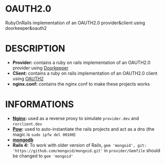 OAUTH2.0
========

RubyOnRails implementation of an OAUTH2.0 provider&amp;client using doorkeeper&amp;oauth2


DESCRIPTION
========

 - <b>Provider:</b> contains a ruby on rails implementation of an OAUTH2.0 provider using [Doorkeeper](https://github.com/applicake/doorkeeper)
 - <b>Client:</b> contains a ruby on rails implementation of an OAUTH2.0 client using [OAUTH2](https://github.com/intridea/oauth2)
 - <b>nginx.conf:</b> contains the nginx conf to make these projects works

INFORMATIONS
========

 - <b>[Nginx](http://wiki.nginx.org/Main):</b> used as a reverse proxy to simulate `provider.dev` and `rorclient.dev`
 - <b>[Pow](http://pow.cx/):</b> used to auto-instantiate the rails projects and act as a dns (the magic is `sudo ipfw del 00100`)
 - <b>[mongodb](http://www.mongodb.org/)</b>
 - <b>Rails 4:</b> To work with older version of Rails, `gem 'mongoid', git: 'https://github.com/mongoid/mongoid.git'` in `provider/Gemfile` should be changed to `gem 'mongoid'`
